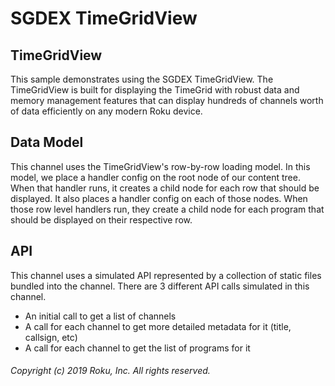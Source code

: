 # SGDEX TimeGridView

## TimeGridView

This sample demonstrates using the SGDEX TimeGridView. The TimeGridView is built
for displaying the TimeGrid with robust data and memory management features that can
display hundreds of channels worth of data efficiently on any modern Roku device.

## Data Model

This channel uses the TimeGridView's row-by-row loading model. In this model,
we place a handler config on the root node of our content tree. When that
handler runs, it creates a child node for each row that should be displayed. It also
places a handler config on each of those nodes. When those row level handlers run,
they create a child node for each program that should be displayed on their respective row.

## API

This channel uses a simulated API represented by a collection of static files
bundled into the channel. There are 3 different API calls simulated in this channel.

* An initial call to get a list of channels
* A call for each channel to get more detailed metadata for it (title, callsign, etc)
* A call for each channel to get the list of programs for it

###### Copyright (c) 2019 Roku, Inc. All rights reserved.
